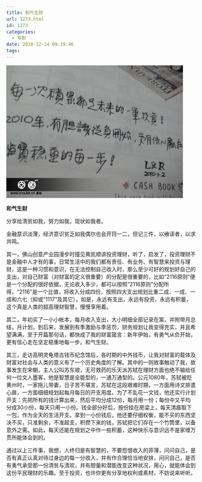 ```yaml
---
title: 和气生财
url: 1273.html
id: 1273
categories:
  - 写到
date: 2010-12-14 09:19:46
tags:
---
```


![](/images/attachments/month_1012/42010121491828.jpg)  
  

**和气生财**

  
分享给清贫如我，努力如我，现状如我者。  
  
金融意识淡薄，经济意识贫乏如我偶尔也会开窍一二，但记三件，以飨读者，以求共鸣。  
  
其一，佛山创意产业园漫步时撞见黄凯顺讲投资理财，听了，启发了，投资理财不是金融中人才有的事，日常生活中的我们都有责任、有业务、有智慧来投资与理财，这是一种习惯和意识，在无法控制自己收入时，那么至少可好的规划好自己的支出，对自己财富（对财富的定义很重要）的分配是很重要的，比如“2116原则”便是一个分配的很好依据，无论收入多少，都可以按照“2116原则”分配所得，“2116”是一个比值，将收入分成四份，按照四大支出规划比重二成、一成、一成和六七（抑或“1117”及其它），如是，永远有支出，永远有投资，永远有积蓄，这个真是人类的超高理财智慧，慢慢享用着。  
  
其二，年初买了一小小帐本，每月收入支出，大小明细全部记录在案，并附带月总结，月计划，到后来，发展到有季激励与季惩罚，财务规划让我变得充实，并且希望满满，至于开篇那句话，都快成了我的财富箴言：新年伊始，有勇气从负开始，更有信心走在坚定稳重地每一步。和气生财。  
  
其三，走访高明灵龟塔古钱币纪念馆后，各时期的中外钱币，让我对财富的载体及财富对社会与人类的意义有了一个历史角度的了解。其中的一则故事触动了我，故事发生在宋朝，主人公叫苏东坡，无可救药的乐天派苏轼在理财方面也绝不输给任何一位文人墨客，他是智慧是全能型的，一通万通型的。公元1080年，苏轼被贬黄州时，一家拖儿带妻，日子苦不堪言，苏轼在这段艰难时期，一方面用诗文排遣心扉，一方面细细规划起每月每日的开支用度。为了不乱花一文钱，他还实行计划开支：先把所有的钱计算出来，然后平均分成12份，每月用一份；每份中又平均分成30小份，每天只用一小份。钱全部分好后，按份挂在房梁上，每天清晨取下一包，作为全天的生活开支。拿到一小份钱后，他还要仔细权衡，能不买的东西坚决不买，只准剩余，不准超支，积攒下来的钱，苏轼把它们存在一个竹筒里，以备意外之需。如此，每天还能在规划之中作一些积蓄，这种快乐与意识远不是家缠万贯所能体会到的。  
  
通过以上三件事，我想，人终归是有智慧的，不要怨恨收入的菲薄，问问自己，是否有真正认真对待过身边的每一分收入，并有作合理恰当地安排，问问自己，是否有勇气承受那一份清贫与清欢，并有胆量和潜能改变这种状况，用心，就能体会到这份平民理财的乐趣。至于投资，也许你更有分享地权利或素材，不妨说来听听。